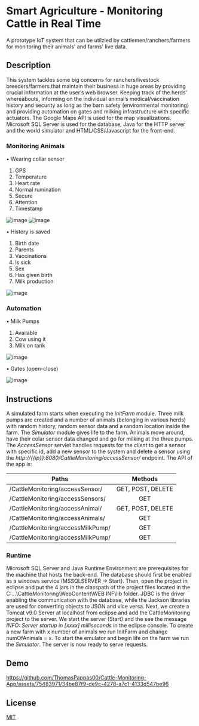 # Smart Agriculture - Monitoring Cattle in Real Time
A prototype IoT system that can be utilzied by cattlemen/ranchers/farmers for monitoring their animals' and farms' live data.

## Description
This system tackles some big concerns for ranchers/livestock breeders/farmers that maintain their business in huge areas by providing crucial information at the user’s web browser. Keeping track of the herds’ whereabouts, informing on the individual animal’s medical/vaccination history and security as long as the barn safety (environmental monitoring) and providing automation on gates and milking infrastructure with specific actuators. The Google Maps API is used for the map visualizations. 
Microsoft SQL Server is used for the database, Java for the HTTP server and the world simulator and HTML/CSS/Javascript for the front-end. 


### Monitoring Animals
•	Wearing collar sensor 
1.	GPS
2.	Temperature
3.	Heart rate
4.	Normal rumination
5.	Secure
6.	Attention
7.	Timestamp

![image](https://github.com/ThomasPappas00/Cattle-Monitoring-App/assets/75483971/54f45987-9c84-45cb-90e4-2c04215e5aaf)
![image](https://github.com/ThomasPappas00/Cattle-Monitoring-App/assets/75483971/e04f3016-314b-45a4-aa16-7a0fca64e7ad)

•	History is saved
1.	Birth date
2.	Parents
3.	Vaccinations 
4.	Is sick
5.	Sex
6.	Has given birth
7.	Milk production

![image](https://github.com/ThomasPappas00/Cattle-Monitoring-App/assets/75483971/30360242-6798-442d-98c8-57158d68dd54)

### Automation
•	Milk Pumps
1.	Available
2.	Cow using it
3.	Milk on tank
   
![image](https://github.com/ThomasPappas00/Cattle-Monitoring-App/assets/75483971/39852cf5-e082-4082-9663-b3ccb3bac542)

•	Gates (open-close)

![image](https://github.com/ThomasPappas00/Cattle-Monitoring-App/assets/75483971/4c4f8119-2bca-4684-9f1b-e0f929e1939a)

## Instructions
A simulated farm starts when executing the _initFarm_ module. Three milk pumps are created and a number of animals (belonging in various herds) with random history, random sensor data and a random location inside the farm. The _Simulator_ module gives life to the farm. Animals move around, have their colar sensor data changed and go for milking at the three pumps. The _AccessSensor_ servlet handles requests for the _client_ to get a sensor with specific id, add a new sensor to the system and delete a sensor using the _http://{{ip}}:8080/CattleMonitoring/accessSensor/_ endpoint. The API of the app is:

| Paths                             | Methods       |
| -------------                     |:-------------:| 
| /CattleMonitoring/accessSensor/   | GET, POST, DELETE |
| /CattleMonitoring/accessSensors/  | GET   | 
| /CattleMonitoring/accessAnimal/   | GET, POST, DELETE |
| /CattleMonitoring/accessAnimals/  | GET   | 
| /CattleMonitoring/accessMilkPump/   | GET |
| /CattleMonitoring/accessMilkPump/  | GET   | 

### Runtime
Microsoft SQL Server and Java Runtime Environment are prerequisites for the machine that hosts the back-end. The database should first be enabled as a windows service (MSSQLSERVER → Start). Then, open the project in eclipse and put the 4 jars in the classpath of the project files located in the C:\...\CattleMonitoring\WebContent\WEB INF\lib folder. JDBC is the driver enabling the communication with the database, while the Jackson libraries are used for converting objects to JSON and vice versa. Next, we create a Tomcat v9.0 Server at localhost from eclipse and add the CattleMonitoring project to the server. We start the server (Start) and the see the message _INFO: Server startup in [xxxx] milliseconds_ in the eclipse console. To create a new farm with x number of animals we run InitFarm and change numOfAnimals = x. To start the emulator and begin life on the farm we run the _Simulator_. The server is now ready to serve requests.

## Demo
https://github.com/ThomasPappas00/Cattle-Monitoring-App/assets/75483971/34be87f9-de9c-4278-a7c1-4133d547be96

## License
[MIT](https://choosealicense.com/licenses/mit/)
